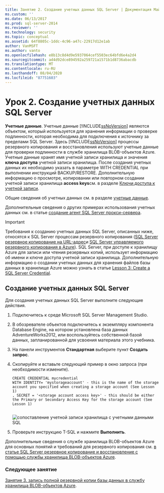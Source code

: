 ```yaml
---
title: Занятие 2. Создание учетных данных SQL Server | Документация Майкрософт
ms.custom: ''
ms.date: 06/13/2017
ms.prod: sql-server-2014
ms.reviewer: ''
ms.technology: security
ms.topic: conceptual
ms.assetid: 64f8805c-1ddc-4c96-a47c-22917d12e1ab
author: VanMSFT
ms.author: vanto
ms.openlocfilehash: e8b13c8d4d9e5937064cef5503ec64bfd6e4a2d4
ms.sourcegitcommit: ad4d92dce894592a259721a1571b1d8736abacdb
ms.translationtype: MT
ms.contentlocale: ru-RU
ms.lasthandoff: 08/04/2020
ms.locfileid: "87751603"
---
```

# <a name="lesson-2-create-a-sql-server-credential"></a>Урок 2. Создание учетных данных SQL Server
  **Учетные данные**. Учетные данные [!INCLUDE[ssNoVersion](../includes/ssnoversion-md.md)] являются объектом, который используется для хранения информации о проверке подлинности, которая необходима для подключения к источнику за пределами SQL Server.  Здесь [!INCLUDE[ssNoVersion](../includes/ssnoversion-md.md)] процессы резервного копирования и восстановления используют учетные данные для проверки подлинности в службе хранилища BLOB-объектов Azure. Учетные данные хранят имя учетной записи хранилища и значения **ключа доступа** учетной записи хранилища. После создания учетных данных их необходимо указать в параметре WITH CREDENTIAL при выполнении инструкций BACKUP/RESTORE. Дополнительную информацию о просмотре, копировании или повторном создании учетной записи хранилища **access keys**см. в разделе [Ключи доступа к учетной записи](https://msdn.microsoft.com/library/windowsazure/hh531566.aspx).  
  
 Общие сведения об учетных данных см. в разделе [учетные данные](../relational-databases/security/authentication-access/credentials-database-engine.md).  
  
 Дополнительные сведения о других примерах использования учетных данных см. в статье [создание агент SQL Server прокси-сервера](../ssms/agent/create-a-sql-server-agent-proxy.md).  
  
> [!IMPORTANT]  
>  Требования к созданию учетных данных SQL Server, описанных ниже, относятся к SQL Server процессам резервного копирования ([SQL Server резервное копирование на URL-адрес](../relational-databases/backup-restore/sql-server-backup-to-url.md)и [SQL Server управляемого резервного копирования в Azure](../relational-databases/backup-restore/sql-server-managed-backup-to-microsoft-azure.md)). SQL Server, при доступе к хранилищу Azure для записи или чтения резервных копий, использует информацию об имени и ключе доступа учетной записи хранилища.  Дополнительную информацию о создании учетных данных для хранения файлов базы данных в хранилище Azure можно узнать в статье [Lesson 3: Create a SQL Server Credential](../relational-databases/lesson-2-create-a-sql-server-credential-using-a-shared-access-signature.md).  
  
## <a name="create-a-sql-server-credential"></a>Создание учетных данных SQL Server  
 Для создания учетных данных SQL Server выполните следующие действия.  
  
1.  Подключитесь к среде Microsoft SQL Server Management Studio.  
  
2.  В обозревателе объектов подключитесь к экземпляру компонента Database Engine, на котором установлена база данных AdventureWorks2012, или воспользуйтесь собственной базой данных, запланированной для усвоения материала этого учебника.  
  
3.  На панели инструментов **Стандартная** выберите пункт **Создать запрос**.  
  
4.  Скопируйте и вставьте следующий пример в окно запроса (при необходимости измените).  
  
    ```  
    CREATE CREDENTIAL mycredential   
    WITH IDENTITY= 'mystorageaccount' - this is the name of the storage account you specified when creating a storage account (See Lesson 1)   
    , SECRET = '<storage account access key>' - this should be either the Primary or Secondary Access Key for the storage account (See Lesson 1)  
  
    ```  
  
     ![сопоставление учетной записи хранилища с учетными данными SQL](../../2014/tutorials/media/backuptocloud-storage-credential-mapping.gif "сопоставление учетной записи хранилища с учетными данными SQL")  
  
5.  Проверьте инструкцию T-SQL и нажмите **Выполнить**.  
  
 Дополнительные сведения о службе хранилища BLOB-объектов Azure для основных понятий и требований для резервного копирования см. [в статье SQL Server резервное копирование и восстановление с помощью службы хранилища BLOB-объектов Azure](../relational-databases/backup-restore/sql-server-backup-and-restore-with-microsoft-azure-blob-storage-service.md).  
  
### <a name="next-lesson"></a>Следующее занятие  
 [Занятие 3. запись полной резервной копии базы данных в службу хранилища BLOB-объектов Azure](../../2014/tutorials/lesson-3-write-a-full-database-backup-to-the-windows-azure-blob-storage-service.md).  
  
  
